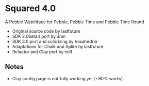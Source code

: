 # Squared 4.0

A Pebble Watchface for Pebble, Pebble Time and Pebble Time Round

 * Original source code by lastfuture
 * SDK 2.0beta4 port by Jnm
 * SDK 3.0 port and colorizing by hexahedria
 * Adaptations for Chalk and Aplite by lastfuture
 * Refactor and Clay port by edlf


## Notes
 * Clay config page is not fully working yet (~80% works).
